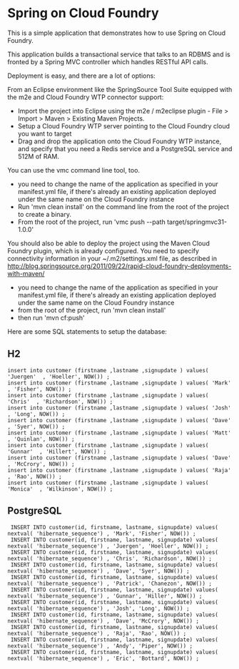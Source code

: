 # Spring on Cloud Foundry

This is a simple application that demonstrates how to use Spring on Cloud Foundry. 

This application builds a transactional service that talks to an RDBMS and is fronted by a Spring MVC controller which handles RESTful API calls. 

Deployment is easy, and there are a lot of options: 

From an Eclipse environment like the SpringSource Tool Suite equipped with the m2e and Cloud Foundry WTP connector support: 

* Import the project into Eclipse using the m2e / m2eclipse plugin - File > Import > Maven > Existing Maven Projects. 
* Setup a Cloud Foundry WTP server pointing to the Cloud Foundry cloud you want to target
* Drag and drop the application onto the Cloud Foundry WTP instance, and specify that you need a Redis service and a PostgreSQL service and 512M of RAM.

You can use the vmc command line tool, too.
* you need to change the name of the application as specified in your manifest.yml file, if there's already an existing application deployed under the same name on the Cloud Foundry instance
* Run 'mvn clean install' on the command line from the root of the project to create a binary. 
* From the root of the project, run 'vmc push --path target/springmvc31-1.0.0'

You should also be able to deploy the project using the Maven Cloud Foundry plugin, which is already configured. You need to specify 
connectivity information in your ~/.m2/settings.xml file, as described in http://blog.springsource.org/2011/09/22/rapid-cloud-foundry-deployments-with-maven/ 
* you need to change the name of the application as specified in your manifest.yml file, if there's already an existing application deployed under the same name on the Cloud Foundry instance
* from the root of the project, run 'mvn clean install'
* then run 'mvn cf:push' 


Here are some SQL statements to setup the database:

## H2
 ```
 insert into customer (firstname ,lastname ,signupdate ) values( 'Juergen'  , 'Hoeller', NOW()) ;
 insert into customer (firstname ,lastname ,signupdate ) values( 'Mark'  , 'Fisher', NOW()) ;
 insert into customer (firstname ,lastname ,signupdate ) values( 'Chris'  , 'Richardson', NOW()) ;
 insert into customer (firstname ,lastname ,signupdate ) values( 'Josh'  , 'Long', NOW()) ;
 insert into customer (firstname ,lastname ,signupdate ) values( 'Dave'  , 'Syer', NOW()) ;
 insert into customer (firstname ,lastname ,signupdate ) values( 'Matt'  , 'Quinlan', NOW()) ;
 insert into customer (firstname ,lastname ,signupdate ) values( 'Gunnar'  , 'Hillert', NOW()) ;
 insert into customer (firstname ,lastname ,signupdate ) values( 'Dave'  , 'McCrory', NOW()) ;
 insert into customer (firstname ,lastname ,signupdate ) values( 'Raja'  , 'Rao', NOW()) ;
 insert into customer (firstname ,lastname ,signupdate ) values( 'Monica'  , 'Wilkinson', NOW()) ;
```

## PostgreSQL
```
 INSERT INTO customer(id, firstname, lastname, signupdate) values( nextval( 'hibernate_sequence') , 'Mark', 'Fisher', NOW()) ;
 INSERT INTO customer(id, firstname, lastname, signupdate) values( nextval( 'hibernate_sequence') , 'Juergen', 'Hoeller', NOW()) ;
 INSERT INTO customer(id, firstname, lastname, signupdate) values( nextval( 'hibernate_sequence') , 'Chris', 'Richardson', NOW()) ;
 INSERT INTO customer(id, firstname, lastname, signupdate) values( nextval( 'hibernate_sequence') , 'Dave', 'Syer', NOW()) ;
 INSERT INTO customer(id, firstname, lastname, signupdate) values( nextval( 'hibernate_sequence') , 'Patrick', 'Chanezon', NOW()) ;
 INSERT INTO customer(id, firstname, lastname, signupdate) values( nextval( 'hibernate_sequence') , 'Gunnar', 'Hiller', NOW()) ;
 INSERT INTO customer(id, firstname, lastname, signupdate) values( nextval( 'hibernate_sequence') , 'Josh', 'Long', NOW()) ;
 INSERT INTO customer(id, firstname, lastname, signupdate) values( nextval( 'hibernate_sequence') , 'Dave', 'McCrory', NOW()) ;
 INSERT INTO customer(id, firstname, lastname, signupdate) values( nextval( 'hibernate_sequence') , 'Raja', 'Rao', NOW()) ;
 INSERT INTO customer(id, firstname, lastname, signupdate) values( nextval( 'hibernate_sequence') , 'Andy', 'Piper', NOW()) ;
 INSERT INTO customer(id, firstname, lastname, signupdate) values( nextval( 'hibernate_sequence') , 'Eric', 'Bottard', NOW()) ;
```
